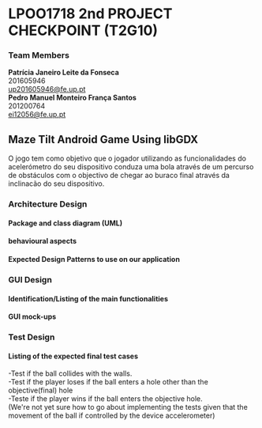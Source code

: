# LPOO1718 2nd PROJECT CHECKPOINT (T2G10)
### Team Members <br />
**Patrícia Janeiro Leite da Fonseca** <br />
201605946 <br />
up201605946@fe.up.pt <br />
**Pedro Manuel Monteiro França Santos** <br />
201200764 <br />
ei12056@fe.up.pt <br />

## Maze Tilt Android Game Using libGDX

O jogo tem como objetivo que o jogador utilizando as funcionalidades do acelerómetro do seu dispositivo conduza uma bola através de um percurso de obstáculos com o objectivo de chegar ao buraco final através da inclinacão do seu dispositivo.


### Architecture Design
#### Package and class diagram (UML)

#### behavioural aspects

#### Expected Design Patterns to use on our application

### GUI Design
#### Identification/Listing of the main functionalities

#### GUI mock-ups

### Test Design
#### Listing of the expected final test cases
-Test if the ball collides with the walls. <br />
-Test if the player loses if the ball enters a hole other than the objective(final) hole <br />
-Teste if the player wins if the ball enters the objective hole. <br />
(We're not yet sure how to go about implementing the tests given that the movement of the ball if controlled by the device accelerometer) <br />
